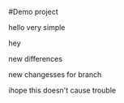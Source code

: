 #Demo project

hello very simple

hey

new differences

new changesses for branch

ihope this doesn't cause trouble